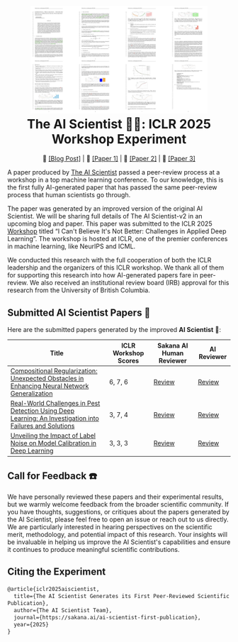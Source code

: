 <h1 align="center">
  <a href="https://github.com/SakanaAI/AI-Scientist-ICLR2025-Workshop-Experiment/blob/master/docs/paper_logo.png">
    <img src="docs/paper_logo.png" width="400" /></a><br>
  <b>The AI Scientist 🧑‍🔬: ICLR 2025</b><br>
  <b>Workshop Experiment</b><br>
</h1>

<p align="center">
  📝 <a href="https://sakana.ai/ai-scientist-first-publication">[Blog Post]</a> | 📝 <a href="https://github.com/SakanaAI/AI-Scientist-ICLR2025-Workshop-Experiment/blob/master/compositional-regularization/annotated_paper.pdf">[Paper 1]</a> | 📝 <a href="https://github.com/SakanaAI/AI-Scientist-ICLR2025-Workshop-Experiment/blob/master/pest-detection/annotated_paper.pdf">[Paper 2]</a> | 📝 <a href="https://github.com/SakanaAI/AI-Scientist-ICLR2025-Workshop-Experiment/blob/master/label-noise/annotated_paper.pdf">[Paper 3]</a>
</p>

A paper produced by [The AI Scientist](https://sakana.ai/ai-scientist/) passed a peer-review process at a workshop in a top machine learning conference. To our knowledge, this is the first fully AI-generated paper that has passed the same peer-review process that human scientists go through.

The paper was generated by an improved version of the original AI Scientist. We will be sharing full details of The AI Scientist-v2 in an upcoming blog and paper. This paper was submitted to the ICLR 2025 [Workshop](https://sites.google.com/view/icbinb-2025) titled “I Can't Believe It's Not Better: Challenges in Applied Deep Learning”. The workshop is hosted at ICLR, one of the premier conferences in machine learning, like NeurIPS and ICML.

We conducted this research with the full cooperation of both the ICLR leadership and the organizers of this ICLR workshop. We thank all of them for supporting this research into how AI-generated papers fare in peer-review. We also received an institutional review board (IRB) approval for this research from the University of British Columbia.

## Submitted AI Scientist Papers 📝

Here are the submitted papers generated by the improved **AI Scientist** 📝:

| Title | ICLR Workshop Scores | Sakana AI Human Reviewer | AI Reviewer |
|-------|---------|---------------|-----------|
| [Compositional Regularization: Unexpected Obstacles in Enhancing Neural Network Generalization](https://github.com/SakanaAI/AI-Scientist-ICLR2025-Workshop-Experiment/blob/master/compositional-regularization/annotated_paper.pdf) | 6, 7, 6 | [Review](https://github.com/SakanaAI/AI-Scientist-ICLR2025-Workshop-Experiment/blob/master/compositional-regularization/sakana_review.pdf) | [Review](https://github.com/SakanaAI/AI-Scientist-ICLR2025-Workshop-Experiment/blob/master/compositional-regularization/ai_reviews/) |
| [Real-World Challenges in Pest Detection Using Deep Learning: An Investigation into Failures and Solutions](https://github.com/SakanaAI/AI-Scientist-ICLR2025-Workshop-Experiment/blob/master/pest-detection/annotated_paper.pdf) | 3, 7, 4 | [Review](https://github.com/SakanaAI/AI-Scientist-ICLR2025-Workshop-Experiment/blob/master/pest-detection/sakana_review.pdf) | [Review](https://github.com/SakanaAI/AI-Scientist-ICLR2025-Workshop-Experiment/blob/master/pest-detection/ai_reviews/) |
| [Unveiling the Impact of Label Noise on Model Calibration in Deep Learning](https://github.com/SakanaAI/AI-Scientist-ICLR2025-Workshop-Experiment/blob/master/label-noise/annotated_paper.pdf) | 3, 3, 3 | [Review](https://github.com/SakanaAI/AI-Scientist-ICLR2025-Workshop-Experiment/blob/master/label-noise/sakana_review.pdf) | [Review](https://github.com/SakanaAI/AI-Scientist-ICLR2025-Workshop-Experiment/blob/master/label-noise/ai_reviews/) |

## Call for Feedback ☎️

We have personally reviewed these papers and their experimental results, but we warmly welcome feedback from the broader scientific community. If you have thoughts, suggestions, or critiques about the papers generated by the AI Scientist, please feel free to open an issue or reach out to us directly. We are particularly interested in hearing perspectives on the scientific merit, methodology, and potential impact of this research. Your insights will be invaluable in helping us improve the AI Scientist's capabilities and ensure it continues to produce meaningful scientific contributions.


## Citing the Experiment

```
@article{iclr2025aiscientist,
  title={The AI Scientist Generates its First Peer-Reviewed Scientific Publication},
  author={The AI Scientist Team},
  journal={https://sakana.ai/ai-scientist-first-publication},
  year={2025}
}
```
